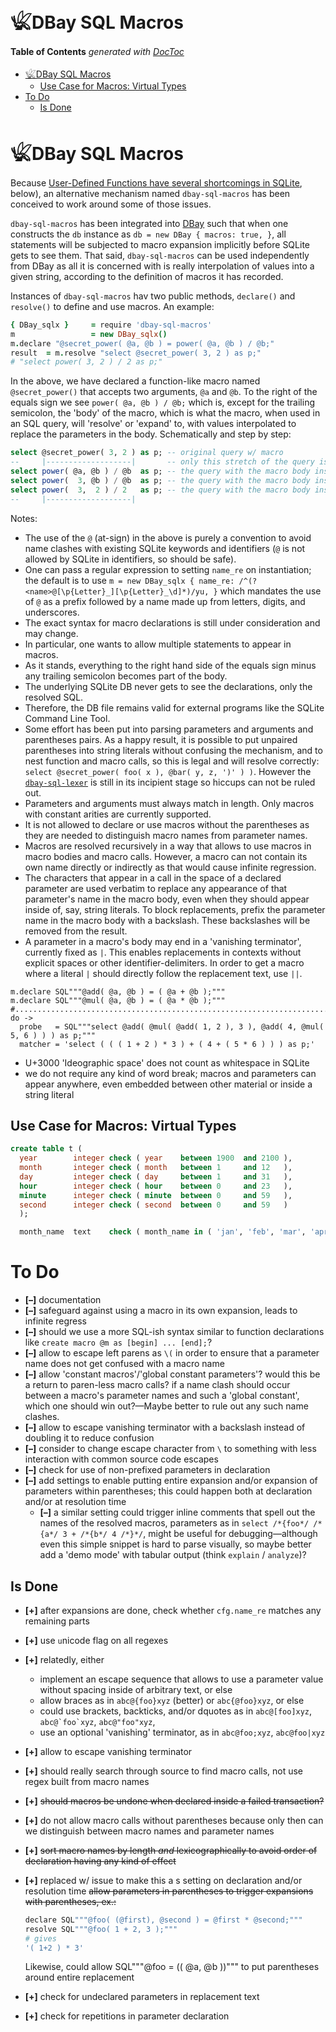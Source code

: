 
# 𓆤DBay SQL Macros


<!-- START doctoc generated TOC please keep comment here to allow auto update -->
<!-- DON'T EDIT THIS SECTION, INSTEAD RE-RUN doctoc TO UPDATE -->
**Table of Contents**  *generated with [DocToc](https://github.com/thlorenz/doctoc)*

- [𓆤DBay SQL Macros](#%F0%93%86%A4dbay-sql-macros)
  - [Use Case for Macros: Virtual Types](#use-case-for-macros-virtual-types)
- [To Do](#to-do)
  - [Is Done](#is-done)

<!-- END doctoc generated TOC please keep comment here to allow auto update -->



# 𓆤DBay SQL Macros


Because [User-Defined Functions have several shortcomings in
SQLite](https://github.com/loveencounterflow/dbay#notes-on-user-defined-functions-udfs), below), an
alternative mechanism named `dbay-sql-macros` has been conceived to work around some of those issues.

`dbay-sql-macros` has been integrated into [DBay](https://github.com/loveencounterflow/dbay) such that when
one constructs the `db` instance as `db = new DBay { macros: true, }`, all statements will be subjected to
macro expansion implicitly before SQLite gets to see them. That said, `dbay-sql-macros` can be used
independently from DBay as all it is concerned with is really interpolation of values into a given string,
according to the definition of macros it has recorded.

<!-- discuss how much of this makes practical sense: "... and, in fact, outside of any database- or
SQL-related context..." -->

Instances of `dbay-sql-macros` <!-- ### TAINT use class name --> hav two public methods, `declare()` and
`resolve()` to define and use macros. An example:

```coffee
{ DBay_sqlx }     = require 'dbay-sql-macros'
m                 = new DBay_sqlx()
m.declare "@secret_power( @a, @b ) = power( @a, @b ) / @b;"
result  = m.resolve "select @secret_power( 3, 2 ) as p;"
# "select power( 3, 2 ) / 2 as p;"
```

In the above, we have declared a function-like macro named `@secret_power()` that accepts two arguments,
`@a` and `@b`. To the right of the equals sign we see `power( @a, @b ) / @b;` which is, except for the
trailing semicolon, the 'body' of the macro, which is what the macro, when used in an SQL query, will
'resolve' or 'expand' to, with values interpolated to replace the parameters in the body. Schematically and
step by step:

```sql
select @secret_power( 3, 2 ) as p; -- original query w/ macro
--     |-------------------|       -- only this stretch of the query is affected
select power( @a, @b ) / @b  as p; -- the query with the macro body inserted
select power(  3, @b ) / @b  as p; -- the query with the macro body inserted
select power(  3,  2 ) / 2   as p; -- the query with the macro body inserted
--     |-------------------|
```

Notes:

* The use of the `@` (at-sign) in the above is purely a convention to avoid name clashes with existing
  SQLite keywords and identifiers (`@` is not allowed by SQLite in identifiers, so should be safe).
* One can pass a regular expression to setting `name_re` on instantiation; the default is to use `m = new
  DBay_sqlx { name_re: /^(?<name>@[\p{Letter}_][\p{Letter}_\d]*)/yu, }` which mandates the use of `@` as a
  prefix followed by a name made up from letters, digits, and underscores.
* The exact syntax for macro declarations is still under consideration and may change.
* In particular, one wants to allow multiple statements to appear in macros.
* As it stands, everything to the right hand side of the equals sign minus any trailing semicolon becomes
  part of the body.
* The underlying SQLite DB never gets to see the declarations, only the resolved SQL.
* Therefore, the DB file remains valid for external programs like the SQLite Command Line Tool.
* Some effort has been put into parsing parameters and arguments and parentheses pairs. As a happy result,
  it is possible to put unpaired parentheses into string literals without confusing the mechanism, and to
  nest function and macro calls, so this is legal and will resolve correctly: `select @secret_power( foo( x
  ), @bar( y, z, ')' ) )`. However the
  [`dbay-sql-lexer`](https://github.com/loveencounterflow/dbay-sql-lexer) is still in its incipient stage so
  hiccups can not be ruled out.
* Parameters and arguments must always match in length. Only macros with constant arities are currently
  supported.
* It is not allowed to declare or use macros without the parentheses as they are needed to distinguish macro
  names from parameter names.
* Macros are resolved recursively in a way that allows to use macros in macro bodies and macro calls.
  However, a macro can not contain its own name directly or indirectly as that would cause infinite
  regression.
* The characters that appear in a call in the space of a declared parameter are used verbatim to replace any
  appearance of that parameter's name in the macro body, even when they should appear inside of, say, string
  literals. To block replacements, prefix the parameter name in the macro body with a backslash. These
  backslashes will be removed from the result.
* A parameter in a macro's body may end in a 'vanishing terminator', currently fixed as `|`. This enables
  replacements in contexts without explicit spaces or other identifier-delimiters. In order to get a macro
  where a literal `|` should directly follow the replacement text, use `||`.

```
m.declare SQL"""@add( @a, @b ) = ( @a + @b );"""
m.declare SQL"""@mul( @a, @b ) = ( @a * @b );"""
#.........................................................................................................
do ->
  probe   = SQL"""select @add( @mul( @add( 1, 2 ), 3 ), @add( 4, @mul( 5, 6 ) ) ) as p;"""
  matcher = 'select ( ( ( 1 + 2 ) * 3 ) + ( 4 + ( 5 * 6 ) ) ) as p;'
```

* U+3000 'Ideographic space' does not count as whitespace in SQLite
* we do not require any kind of word break; macros and parameters can appear anywhere, even embedded between
  other material or inside a string literal


## Use Case for Macros: Virtual Types

```sql
create table t (
  year        integer check ( year    between 1900  and 2100 ),
  month       integer check ( month   between 1     and 12   ),
  day         integer check ( day     between 1     and 31   ),
  hour        integer check ( hour    between 0     and 23   ),
  minute      integer check ( minute  between 0     and 59   ),
  second      integer check ( second  between 0     and 59   )
  );
```

```sql
  month_name  text    check ( month_name in ( 'jan', 'feb', 'mar', 'apr', 'may', 'jun', 'jul', 'aug', 'sep', 'oct', 'nov', 'dec', ) ),
```

# To Do

* **[–]** documentation
* **[–]** safeguard against using a macro in its own expansion, leads to infinite regress
* **[–]** should we use a more SQL-ish syntax similar to function declarations like `create macro @m as
  [begin] ... [end];`?
* **[–]** allow to escape left parens as `\(` in order to ensure that a parameter name does not get confused
  with a macro name
* **[–]** allow 'constant macros'/'global constant parameters'? would this be a return to paren-less macro
  calls? if a name clash should occur between a macro's parameter names and such a 'global constant', which
  one should win out?—Maybe better to rule out any such name clashes.
* **[–]** allow to escape vanishing terminator with a backslash instead of doubling it to reduce confusion
* **[–]** consider to change escape character from `\` to something with less interaction with common source
  code escapes
* **[–]** check for use of non-prefixed parameters in declaration
* **[–]** add settings to enable putting entire expansion and/or expansion of parameters within parentheses;
  this could happen both at declaration and/or at resolution time
  * **[–]** a similar setting could trigger inline comments that spell out the names of the resolved macros,
    parameters as in `select /*{foo*/ /*{a*/ 3 + /*{b*/ 4 /*}*/`, might be useful for debugging—although
    even this simple snippet is hard to parse visually, so maybe better add a 'demo mode' with tabular
    output (think `explain` / `analyze`)?

## Is Done

* **[+]** after expansions are done, check whether `cfg.name_re` matches any remaining parts
* **[+]** use `u`nicode flag on all regexes
* **[+]** relatedly, either
  * implement an escape sequence that allows to use a parameter value without spacing
    inside of arbitrary text, or else
  * allow braces as in `abc@{foo}xyz` (better) or `abc{@foo}xyz`, or else
  * could use brackets, backticks, and/or dquotes as in `abc@[foo]xyz`, ``abc@`foo`xyz``, `abc@"foo"xyz`,
  * use an optional 'vanishing' terminator, as in `abc@foo;xyz`, `abc@foo|xyz`
* **[+]** allow to escape vanishing terminator
* **[+]** should really search through source to find macro calls, not use regex built from macro names
* **[+]** <del>should macros be undone when declared inside a failed transaction?</del>
* **[+]** do not allow macro calls without parentheses because only then can we distinguish between macro
  names and parameter names
* **[+]** <del>sort macro names by length *and* lexicographically to avoid order of declaration having any kind
  of effect</del>
* **[+]** replaced w/ issue to make this a s setting on declaration and/or resolution time <del>allow
  parameters in parentheses to trigger expansions with parentheses, ex.:

  ```coffee
  declare SQL"""@foo( (@first), @second ) = @first * @second;"""
  resolve SQL"""@foo( 1 + 2, 3 );"""
  # gives
  '( 1+2 ) * 3'
  ```

  Likewise, could allow SQL"""@foo = (( @a, @b ))""" to put parentheses around entire replacement</del>
* **[+]** check for undeclared parameters in replacement text
* **[+]** check for repetitions in parameter declaration


